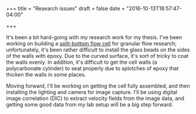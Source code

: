 +++
title = "Research issues"
draft = false
date = "2016-10-13T18:57:47-04:00"

+++

It's been a bit hard-going with my research work for my thesis. I've been working on building a [split-bottom flow cell](https://www.researchgate.net/publication/45909007_Granular_Flows_in_Split-Bottom_Geometries) for granular flow research; unfortunately, it's been rather difficult to install the glass beads on the sides of the walls with epoxy. Due to the curved surface, it's sort of tricky to coat the walls evenly. In addition, it's difficult to get the cell walls (a polycarbonate cylinder) to seat properly due to splotches of epoxy that thicken the walls in some places.

Moving forward, I'll be working on getting the cell fully assembled, and then installing the lighting and camera for image capture. I'll be using digital image correlation (DIC) to extract velocity fields from the image data, and getting some good data from my lab setup will be a big step forward.